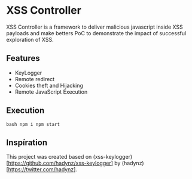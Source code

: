 # XSS Controller
XSS Controller is a framework to deliver malicious javascript inside XSS payloads and make betters PoC to demonstrate the impact of successful exploration of XSS. 

## Features
- KeyLogger
- Remote redirect
- Cookies theft and Hijacking
- Remote JavaScript Execution

## Execution
``bash
npm i
npm start
``

## Inspíration
This project was created based on (xss-keylogger)[https://github.com/hadynz/xss-keylogger] by (hadynz)[https://twitter.com/hadynz].
